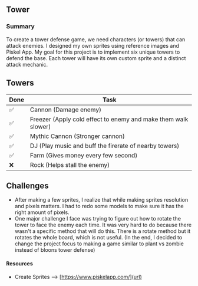 ## Tower
### Summary

To create a tower defense game, we need characters (or towers) that can attack enemies. I designed my own sprites using reference images and Piskel App. My goal for this project is to implement six unique towers to defend the base. Each tower will have its own custom sprite and a distinct attack mechanic.

## Towers
| Done | Task |
| ----------- | ----------- |
| ✅ | Cannon (Damage enemy)|
| ✅ | Freezer (Apply cold effect to enemy and make them walk slower)|
| ✅ | Mythic Cannon (Stronger cannon)|
| ✅ | DJ (Play music and buff the firerate of nearby towers)|
| ✅ | Farm (Gives money every few second)|
| ❌ | Rock (Helps stall the enemy)|

## Challenges
- After making a few sprites, I realize that while making sprites resolution and pixels matters. I had to redo some models to make sure it has the right amount of pixels.
- One major challenge I face was trying to figure out how to rotate the tower to face the enemy each time. It was very hard to do because there wasn't a specific method that will do this. There is a rotate method but it rotates the whole board, which is not useful. (In the end, I decided to change the project focus to making a game similar to plant vs zombie instead of bloons tower defense)

  
#### Resources
- Create Sprites --> [https://www.piskelapp.com/](url)

